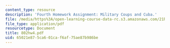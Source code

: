 ```yaml
---
content_type: resource
description: 'Fourth Homework Assignment: Military Coups and Cuba.'
file: /media/https%3A/open-learning-course-data-rc.s3.amazonaws.com/21h-802-modern-latin-america-1808-present-revolution-dictatorship-democracy-spring-2005/65021e875ca601caf6af75ae87b986be_802hw4.pdf
file_type: application/pdf
resourcetype: Document
title: 802hw4.pdf
uid: 65021e87-5ca6-01ca-f6af-75ae87b986be
---
```

